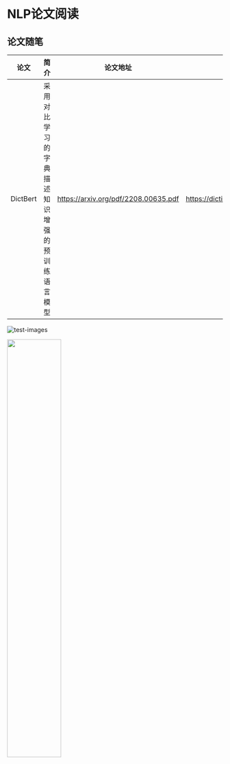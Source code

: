 # NLP论文阅读


## 论文随笔

| 论文 | 简介 | 论文地址 | 代码地址
|--|--| -- | --
| DictBert | 采用对比学习的字典描述知识增强的预训练语言模型 | https://arxiv.org/pdf/2208.00635.pdf | https://dictionary.cambridge.org
    
    
![test-images](http://www.baidu.com/img/bdlogo.png "test")

<img src="https://tva1.sinaimg.cn/large/008eGmZEly1gn8atgmxrvj30u00ybtgz.jpg" width="50%" align="center">
    

